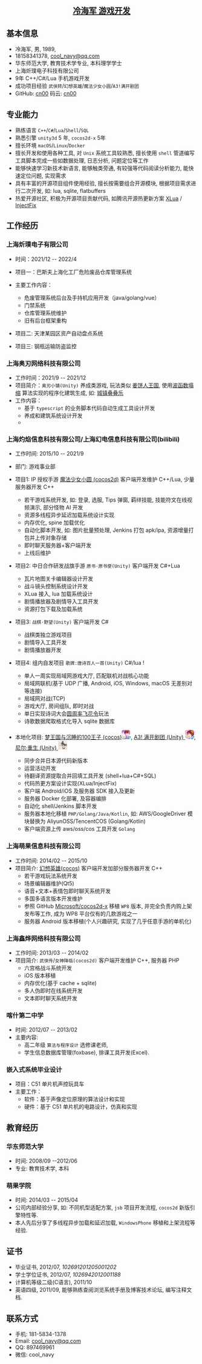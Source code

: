 ## [<center> 冷海军 游戏开发 </center>](https://cn00.github.io/resume/lenghaijun)

## 基本信息
- 冷海军, 男, 1989, 
- 18158341378, [cool_navy@qq.com](mailto:cool_navy@qq.com)
- 华东师范大学, 教育技术学专业, 本科理学学士
- 上海炘璞电子科技有限公司
- 9年 C++/C#/Lua 手机游戏开发
- 成功项目经验 `武侠转`/`幻想英雄`/`魔法少女小圆`/`A3!满开剧团`
- GitHub: [cn00](https://github.com/cn00) 码云: [cn00](https://gitee.com/cnoo)

## 专业能力
- 熟练语言 `C++`/`C#`/`Lua`/`Shell`/`SQL`
- 熟悉引擎 `unity3d` 5 年, `cocos2d-x` 5年
- 擅长环境 `macOS`/`Linux`/`Docker`
- 擅长开发和使用各种工具, 对 `Unix` 系统工具较熟悉, 
擅长使用 `shell` 管道编写工具脚本完成一些如数据处理, 日志分析, 问题定位等工作
- 能够快速学习新技术新语言, 能够触类旁通, 有较强等代码阅读分析能力, 能快速定位问题, 实现需求
- 具有丰富的开源项目组件使用经验, 擅长按需要组合开源模块, 根据项目需求进行二次开发, 如: lua, sqlite, flatbuffers
- 热爱开源社区, 积极为开源项目贡献代码, 如腾讯开源热更新方案 [XLua](https://github.com/Tencent/xlua.git) / [InjectFix](https://github.com/Tencent/InjectFix.git)


## 工作经历

### 上海炘璞电子有限公司
- 时间：2021/12 -- 2022/4
- 项目一：巴斯夫上海化工厂危险废品仓库管理系统
- 主要工作内容：
  - 危废管理系统后台及手持机应用开发（java/golang/vue）
  - 门禁系统
  - 仓库管理系统维护
  - 旧有后台框架重构
- 项目二: 天津某园区资产自动盘点系统
  
- 项目三: 钢瓶运输防盗监控
  

### 上海奥刃网络科技有限公司
- 工作时间：2021/9 -- 2021/12
- 项目简介：`奥刃小镇(Unity)` 养成类游戏, 玩法类似 [姜饼人王国](https://www.cookierun-kingdom.com/zh-Hant/), 使用[波函数塌缩](https://github.com/mxgmn/WaveFunctionCollapse) 算法实现的程序化建筑生成, 如: [城镇叠叠乐](https://www.bilibili.com/video/BV1Xy4y127CB/)
- 工作内容：
  - 基于 `typescript` 的业务脚本代码自动生成工具设计开发
  - 养成和建筑系统设计开发
  - 

### 上海灼焰信息科技有限公司/上海幻电信息科技有限公司(bilibili)
- 工作时间: 2015/10 -- 2021/9
- 部门: 游戏事业部
- 项目1: IP 授权手游 [魔法少女小圆 (cocos2d)](https://www.bilibili.com/video/BV1ps411s7) 客户端开发维护 C++/Lua, 少量服务器开发 C++
  - 若干游戏系统开发, 如: 登录, 选服, Tips 弹窗, 羁绊技能, 技能符文在线视频演示, 部分怪物 AI 开发
  - 资源多线程异步延迟加载系统设计实现
  - 内存优化, spine 加载优化
  - 自动化脚本开发, 如: 图片批量预处理, Jenkins 打包 apk/ipa, 资源增量打包并上传对象存储
  - 即时聊天服务器+客户端开发
  - 上线后维护

- 项目2: 中日合作研发战旗手游 `原书·原书使(Unity)` 客户端开发 C#+Lua
  - 瓦片地图关卡编辑器设计开发
  - 战斗镜头控制系统设计开发
  - XLua 接入, lua 加载系统设计
  - 剧情播放器及剧情导入工具开发
  - 资源打包下载及加载系统

- 项目3: `战棋·野望(Unity)` 客户端开发 C# 
  - 战棋类独立游戏项目
  - 剧情导入工具开发
  - 剧情播放器开发

- 项目4: 组内自发项目 `歌牌:唐诗百人一首(Unity)`  C#/lua !
  - 单人一周实现局域网游戏大厅, 匹配联机对战核心功能 
  - 局域网联机(基于 UDP 广播, Android, iOS, Windows, macOS 无差别对等连接)
  - 局域网对战(TCP)
  - 游戏大厅, 房间组队, 即时对战
  - 单日实现诗词大会[圆周率飞花令](https://www.bilibili.com/video/BV1AJ411R7w3)玩法
  - 诗歌数据爬取格式化导入 sqlite 数据库

- 本地化项目: 
[梦王国与沉睡的100王子 (cocos)![meng100](img/m100.png)](https://game.bilibili.com/100p/), 
[A3! 满开剧团 (Unity) ![a3](img/a3.png)](http://a3.biligame.com/), 
[尼尔·重生 (Unity) ![nier](img/nier.jpg)](https://www.biligame.com/detail/?id=105030)
  - 同步合并日本源代码新版本
  - 运营活动开发
  - 待翻译资源提取合并回填工具开发 (shell+lua+C#+SQL)
  - 代码热更方案设计实现(XLua/InjectFix)
  - 客户端 Android/iOS 及服务器 SDK 接入及更新
  - 服务器 Docker 化部署, 及容器编排
  - 自动化 shell/Jenkins 脚本开发
  - 服务器本地化移植 `PHP/Golang/Java/Kotlin`, 如: AWS/GoogleDriver 模块替换为 AliyunOSS/TencentCOS (Golang/Kotlin)
  - 客户端资源上传 aws/oss/cos 工具开发 `Golang`

### 上海萌果信息科技有限公司 
- 工作时间: 2014/02 -- 2015/10
- 项目简介: [幻想英雄(cocos)](https://www.bilibili.com/video/BV1jb411e7NU) 客户端开发加部分服务器开发 C++
  - 若干游戏玩法系统开发
  - 场景编辑器维护(Qt5)
  - 语音+文本+表情包即时聊天系统开发
  - 多国多语言版本开发维护
  - 参照 GitHub [Microsoft/cocos2d-x](https://github.com/Microsoft/cocos2d-x) 移植 `WP8` 版本, 
  并完全负责内购上架发布等工作, 成为 WP8 平台仅有的几款游戏之一
  - 服务器 Android 版本移植(个人兴趣研究, 实现了几乎任意手游的单机化)

### 上海鑫烨网络科技有限公司
- 工作时间: 2013/03 -- 2014/02
- 项目简介: `武侠传`/`女神降临(cocos2d)` 客户端开发维护 C++, 服务器 PHP
  - 六宫格战斗系统开发
  - iOS 版本移植
  - 内存优化(基于 cache + sqlite)
  - 多人伪即时在线系统开发
  - 文本即时聊天系统开发

### 喀什第二中学 
- 时间: 2012/07 -- 2013/02
- 主要内容: 
  - 高二年级 `算法与程序设计` 选修课老师, 
  - 学生信息数据库管理(foxbase), 排课工具开发(Excel).

### 嵌入式系统毕业设计
- 项目：C51 单片机声控玩具车
- 主要工作：
  - 软件：基于声像定位原理的算法设计和实现
  - 硬件：基于 C51 单片机的电路设计，仿真和实现

## 教育经历
### 华东师范大学 
- 时间: 2008/09 --2012/06 
- 专业: 教育技术学, 本科

### 萌果学院 
- 时间: 2014/03 -- 2015/04
- 公司内部经验分享, 如: 不同机型适配方案, `jsb` 项目开发流程, `cocos2d` 新版引擎特性等. 
- 本人先后分享了多线程异步加载和延迟加载, `WindowsPhone` 移植和上架流程等经验.

## 证书
- 毕业证书, 2012/07, *102691201205001202*
- 学士学位证书, 2012/07, *1026942012001188*
- 计算机等级二级(C语言), 2011/10 
- 英语四级, 2011/09, 能够熟练查阅浏览系统手册及博客技术论坛, 编写注释文档.

## 联系方式
- 手机: 181-5834-1378 
- Email: <cool_navy@qq.com> 
- QQ: 897469961
- 微信: cool_navy

<!--
| ![QQ](../img/qq.qr.300.jpg) | ![wx](../img/wx.qr.300.jpg) |
-->
